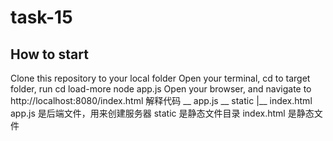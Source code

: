 # task-15
## How to start
Clone this repository to your local folder
Open your terminal, cd to target folder, run
cd load-more
node app.js
Open your browser, and navigate to http://localhost:8080/index.html
解释代码
__ app.js
__ static
 |__ index.html
app.js 是后端文件，用来创建服务器
static 是静态文件目录
index.html 是静态文件
